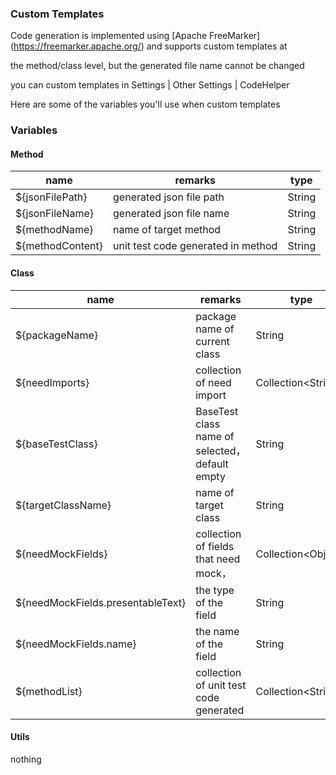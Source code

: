 ### Custom Templates
Code generation is implemented using [Apache FreeMarker] (https://freemarker.apache.org/) and supports custom templates at

the method/class level, but the generated file name cannot be changed

you can custom templates in Settings | Other Settings | CodeHelper


Here are some of the variables you'll use when custom templates


### Variables

#### Method

| name             | remarks                            | type   |
| ---------------- | ---------------------------------- | ------ |
| ${jsonFilePath}  | generated json file path           | String |
| ${jsonFileName}  | generated json file name           | String |
| ${methodName}    | name of target method              | String |
| ${methodContent} | unit test code generated in method | String |


#### Class

| name               | remarks                       | type               |
| ------------------ | ----------------------------- | ------------------ |
| ${packageName}     | package name of current class | String             |
| ${needImports}     | collection of need import     | Collection&lt;String&gt; |
| ${baseTestClass}   | BaseTest class name of selected，default empty | String |
| ${targetClassName} | name of target class | String |
| ${needMockFields}  | collection of fields that need mock， | Collection&lt;Object&gt; |
| ${needMockFields.presentableText} | the type of the field                          | String                   |
| ${needMockFields.name} | the name of the field | String |
| ${methodList} | collection of unit test code generated | Collection&lt;String&gt; |

#### Utils

nothing
